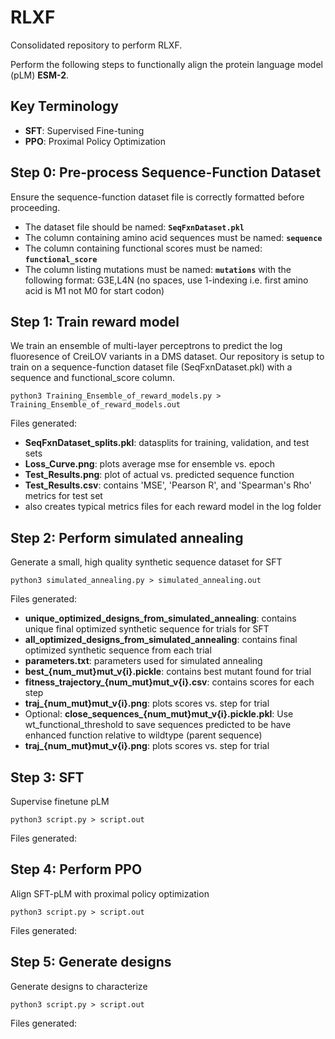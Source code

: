 # RLXF  
Consolidated repository to perform RLXF.  

Perform the following steps to functionally align the protein language model (pLM) **ESM-2**.

## Key Terminology  
- **SFT**: Supervised Fine-tuning  
- **PPO**: Proximal Policy Optimization

## Step 0: Pre-process Sequence-Function Dataset  
Ensure the sequence-function dataset file is correctly formatted before proceeding.
- The dataset file should be named: **`SeqFxnDataset.pkl`**  
- The column containing amino acid sequences must be named: **`sequence`**  
- The column containing functional scores must be named: **`functional_score`**
- The column listing mutations must be named: **`mutations`** with the following format: G3E,L4N (no spaces, use 1-indexing i.e. first amino acid is M1 not M0 for start codon)

## Step 1: Train reward model
We train an ensemble of multi-layer perceptrons to predict the log fluoresence of CreiLOV variants in a DMS dataset. Our repository is setup to train on a sequence-function dataset file (SeqFxnDataset.pkl) with a sequence and functional_score column.

```python3 Training_Ensemble_of_reward_models.py > Training_Ensemble_of_reward_models.out```

Files generated:
- **SeqFxnDataset_splits.pkl**: datasplits for training, validation, and test sets
- **Loss_Curve.png**: plots average mse for ensemble vs. epoch
- **Test_Results.png**: plot of actual vs. predicted sequence function
- **Test_Results.csv**: contains 'MSE', 'Pearson R', and 'Spearman's Rho' metrics for test set
- also creates typical metrics files for each reward model in the log folder

## Step 2: Perform simulated annealing
Generate a small, high quality synthetic sequence dataset for SFT

```python3 simulated_annealing.py > simulated_annealing.out```

Files generated:
- **unique_optimized_designs_from_simulated_annealing**: contains unique final optimized synthetic sequence for trials for SFT
- **all_optimized_designs_from_simulated_annealing**: contains final optimized synthetic sequence from each trial
- **parameters.txt**: parameters used for simulated annealing
- **best_{num_mut}mut_v{i}.pickle**: contains best mutant found for trial
- **fitness_trajectory_{num_mut}mut_v{i}.csv**: contains scores for each step
- **traj_{num_mut}mut_v{i}.png**: plots scores vs. step for trial
- Optional: **close_sequences_{num_mut}mut_v{i}.pickle.pkl**: Use wt_functional_threshold to save sequences predicted to be have enhanced function relative to wildtype (parent sequence)
- **traj_{num_mut}mut_v{i}.png**: plots scores vs. step for trial
  
## Step 3: SFT
Supervise finetune pLM

```python3 script.py > script.out```

Files generated:

## Step 4: Perform PPO
Align SFT-pLM with proximal policy optimization

```python3 script.py > script.out```

Files generated:

## Step 5: Generate designs
Generate designs to characterize

```python3 script.py > script.out```

Files generated:

